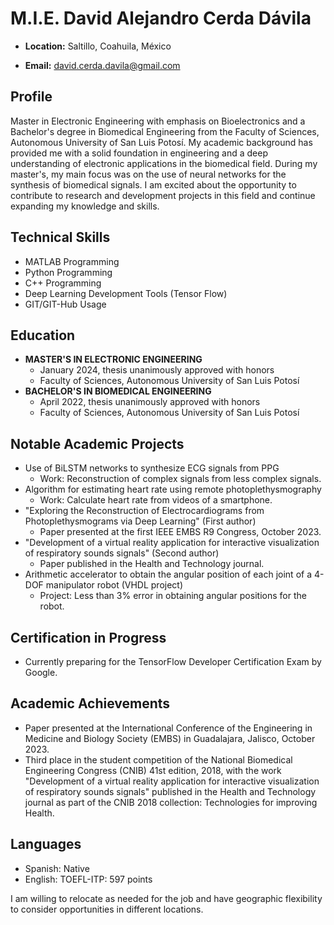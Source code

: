 # M.I.E. David Alejandro Cerda Dávila
- **Location:** Saltillo, Coahuila, México
<!-- - **Phone:** +52 (844) 189 21 05 -->
- **Email:** david.cerda.davila@gmail.com

## Profile
Master in Electronic Engineering with emphasis on Bioelectronics and a Bachelor's degree in Biomedical Engineering from the Faculty of Sciences, Autonomous University of San Luis Potosí. My academic background has provided me with a solid foundation in engineering and a deep understanding of electronic applications in the biomedical field. During my master's, my main focus was on the use of neural networks for the synthesis of biomedical signals. I am excited about the opportunity to contribute to research and development projects in this field and continue expanding my knowledge and skills.

## Technical Skills
- MATLAB Programming
- Python Programming
- C++ Programming
- Deep Learning Development Tools (Tensor Flow)
- GIT/GIT-Hub Usage

## Education
- **MASTER'S IN ELECTRONIC ENGINEERING**
  - January 2024, thesis unanimously approved with honors
  - Faculty of Sciences, Autonomous University of San Luis Potosí
- **BACHELOR'S IN BIOMEDICAL ENGINEERING**
  - April 2022, thesis unanimously approved with honors
  - Faculty of Sciences, Autonomous University of San Luis Potosí

## Notable Academic Projects
- Use of BiLSTM networks to synthesize ECG signals from PPG
  - Work: Reconstruction of complex signals from less complex signals.
- Algorithm for estimating heart rate using remote photoplethysmography
  - Work: Calculate heart rate from videos of a smartphone.
- "Exploring the Reconstruction of Electrocardiograms from Photoplethysmograms via Deep Learning" (First author)
  - Paper presented at the first IEEE EMBS R9 Congress, October 2023.
- "Development of a virtual reality application for interactive visualization of respiratory sounds signals" (Second author)
  - Paper published in the Health and Technology journal.
- Arithmetic accelerator to obtain the angular position of each joint of a 4-DOF manipulator robot (VHDL project)
  - Project: Less than 3% error in obtaining angular positions for the robot.

## Certification in Progress
- Currently preparing for the TensorFlow Developer Certification Exam by Google.

## Academic Achievements
- Paper presented at the International Conference of the Engineering in Medicine and Biology Society (EMBS) in Guadalajara, Jalisco, October 2023.
- Third place in the student competition of the National Biomedical Engineering Congress (CNIB) 41st edition, 2018, with the work "Development of a virtual reality application for interactive visualization of respiratory sounds signals" published in the Health and Technology journal as part of the CNIB 2018 collection: Technologies for improving Health.

## Languages
- Spanish: Native
- English: TOEFL-ITP: 597 points

I am willing to relocate as needed for the job and have geographic flexibility to consider opportunities in different locations.
